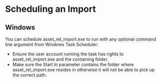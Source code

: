 # Scheduling an Import

## Windows
You can schedule asset_rel_import.exe to run with any optional command line argument from Windows Task Scheduler:

- Ensure the user account running the task has rights to asset_rel_import.exe and the containing folder.
- Make sure the Start In parameter contains the folder where asset_rel_import.exe resides in otherwise it will not be able to pick up the correct path.